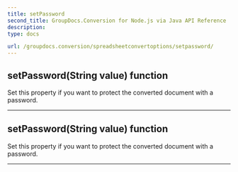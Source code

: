 ```yaml
---
title: setPassword
second_title: GroupDocs.Conversion for Node.js via Java API Reference
description: 
type: docs

url: /groupdocs.conversion/spreadsheetconvertoptions/setpassword/
---
```


## setPassword(String value)  function

 Set this property if you want to protect the converted document with a password.
 


---


## setPassword(String value)  function

 Set this property if you want to protect the converted document with a password.
 


---


